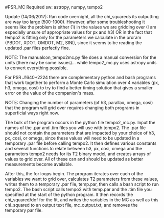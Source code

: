 #PSR_MC
Required sw: astropy, numpy, tempo2

Update (14/06/2017): Ran code overnight, all the chi_squareds its outputting are way too large (500-1000).  However, after some troubleshooting it seems like the problem is either (1) in the values we are gridding over (I am especially unsure of appropriate values for px and h3) OR in the fact that tempo2 is fitting only for the parameters we calculate in the proram (PBDOT, XDOT, OMDOT, M2, SINI), since it seems to be reading the updated .par files perfectly fine.

NOTE: The manualcon_tempo2mc.py file does a manual conversion for the units (there may be some issues)... while tempo2_mc.py uses astropy.units to convert everything possible.

For PSR J1640+2224 there are complementary python and bash programs that work together to perform a Monte Carlo simulation over 4 variables (px, h3, omega, cosi) to try to find a better timing solution that gives a smaller error on the value of the companion's mass.

NOTE: Changing the number of parameters (of h3, parallax, omega, cosi) that the program will grid over requires changing both programs in superficial ways right now.

The bulk of the program occurs in the python file tempo2_mc.py.  Input the names of the .par and .tim files you will use with tempo2.  The .par file should not contain the parameters that are impacted by your choice of h3, px, cosi, or omega, since these values will need to be updated in a temporary .par file before calling tempo2.  It then defines various constants and several functions to relate between h3, px, cosi, omega and the parameters tempo2 needs for its T2 binary model, and creates arrays of values to grid over.  All of these can and should be updated as better measurements become available.

After this, the for loops begin.  The program iterates over each of the variables we want to grid over, calculates T2 parameters from these values, writes them to a temporary .par file, temp.par, then calls a bash script to run tempo2.  The bash script calls tempo2 with temp.par and the .tim file you specified at the start of the python program.  It then records the chi_squared/dof for the fit, and writes the variables in the MC as well as this chi_squared to an output text file, mc_output.txt, and removes the temporary par file.
